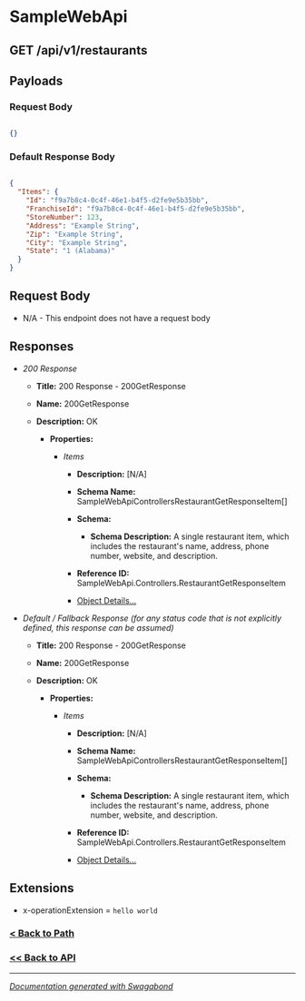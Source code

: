 
# SampleWebApi

## GET /api/v1/restaurants


## Payloads

### Request Body

```json

{}

```

### Default Response Body
```json

{
  "Items": {
    "Id": "f9a7b8c4-0c4f-46e1-b4f5-d2fe9e5b35bb",
    "FranchiseId": "f9a7b8c4-0c4f-46e1-b4f5-d2fe9e5b35bb",
    "StoreNumber": 123,
    "Address": "Example String",
    "Zip": "Example String",
    "City": "Example String",
    "State": "1 (Alabama)"
  }
}

```










## Request Body


* N/A - This endpoint does not have a request body


## Responses

* *200 Response*
    * **Title:** 200 Response - 200GetResponse
    * **Name:** 200GetResponse
    * **Description:** OK
     
        * **Properties:**
        
            * *Items*
                * **Description:** [N/A]
                * **Schema Name:** SampleWebApiControllersRestaurantGetResponseItem[]
                * **Schema:** 
                    * **Schema Description:** A single restaurant item, which includes the restaurant's name, address, phone number, website, and description.
 
                * **Reference ID:** SampleWebApi.Controllers.RestaurantGetResponseItem
                * [Object Details...](../schema/SampleWebApiControllersRestaurantGetResponseItem.md)
            
         
         

* *Default / Fallback Response (for any status code that is not explicitly defined, this response can be assumed)*
    * **Title:** 200 Response - 200GetResponse
    * **Name:** 200GetResponse
    * **Description:** OK
     
        * **Properties:**
        
            * *Items*
                * **Description:** [N/A]
                * **Schema Name:** SampleWebApiControllersRestaurantGetResponseItem[]
                * **Schema:** 
                    * **Schema Description:** A single restaurant item, which includes the restaurant's name, address, phone number, website, and description.
 
                * **Reference ID:** SampleWebApi.Controllers.RestaurantGetResponseItem
                * [Object Details...](../schema/SampleWebApiControllersRestaurantGetResponseItem.md)
            
         
         


## Extensions
* x-operationExtension = `hello world`





### [< Back to Path](../Paths/Apiv1Restaurants.md)
### [<< Back to API](../SampleWebApi.Readme.md)

*** 

*[Documentation generated with Swagabond](https://github.com/jordanbleu/swagabond)*

